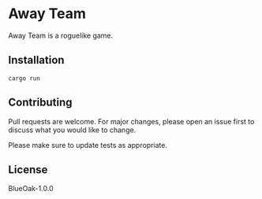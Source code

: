 # Away Team

Away Team is a roguelike game.

## Installation

```
cargo run
```

## Contributing
Pull requests are welcome. For major changes, please open an issue first to discuss what you would like to change.

Please make sure to update tests as appropriate.

## License
BlueOak-1.0.0